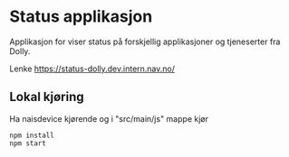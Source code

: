 # Status applikasjon

Applikasjon for viser status på forskjellig applikasjoner og tjeneserter fra Dolly. 

Lenke https://status-dolly.dev.intern.nav.no/ 

## Lokal kjøring
Ha naisdevice kjørende og i "src/main/js" mappe kjør
```
npm install
npm start
```
